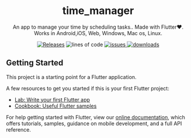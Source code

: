 <h1 align='center'>
time_manager
  </h1>

<p align='center'>
An app to manage your time by scheduling tasks.. Made with Flutter❤️. Works in Android,iOS, Web, Windows, Mac os, Linux.
</p>

<p align="center">
         
  <a href="https://github.com/Harishwarrior/time_manager/releases">
 <img src="https://img.shields.io/github/v/tag/Harishwarrior/time_manager?style=for-the-badge"
         alt="Releases"></a>
         
  <img src="https://img.shields.io/tokei/lines/github/Harishwarrior/time_manager?style=for-the-badge" alt="lines of code">
  
  
  <a href="http://github.com/Harishwarrior/time_manager/issues">
      <img src="https://img.shields.io/github/issues/Harishwarrior/time_manager?style=for-the-badge" alt="issues">
  </a>
   <a href="https://github.com/Harishwarrior/time_manager/releases">
  <img src="https://img.shields.io/github/downloads/Harishwarrior/time_manager/total?style=for-the-badge" alt="downloads"></a>

## Getting Started

This project is a starting point for a Flutter application.

A few resources to get you started if this is your first Flutter project:

- [Lab: Write your first Flutter app](https://flutter.dev/docs/get-started/codelab)
- [Cookbook: Useful Flutter samples](https://flutter.dev/docs/cookbook)

For help getting started with Flutter, view our
[online documentation](https://flutter.dev/docs), which offers tutorials,
samples, guidance on mobile development, and a full API reference.
